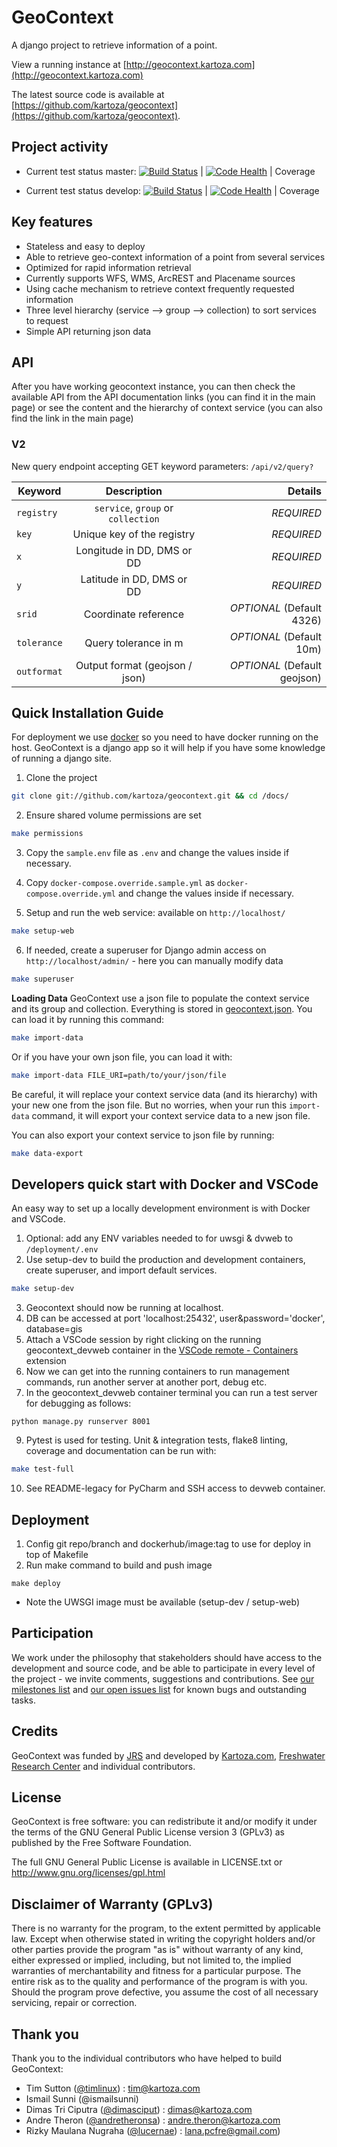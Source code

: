 # GeoContext

A django project to retrieve information of a point.

View a running instance at [http://geocontext.kartoza.com](http://geocontext.kartoza.com)

The latest source code is available at
[https://github.com/kartoza/geocontext](https://github.com/kartoza/geocontext).

## Project activity

* Current test status master: [![Build Status](https://travis-ci.org/kartoza/geocontext.svg?branch=master)](https://travis-ci.org/kartoza/geocontext) |
[![Code Health](https://landscape.io/github/kartoza/geocontext/master/landscape.svg?style=flat)](https://landscape.io/github/kartoza/geocontext/master) | Coverage

* Current test status develop: [![Build Status](https://travis-ci.org/kartoza/geocontext.svg?branch=develop)](https://travis-ci.org/kartoza/geocontext) |
[![Code Health](https://landscape.io/github/kartoza/geocontext/develop/landscape.svg?style=flat)](https://landscape.io/github/kartoza/geocontext/develop) | Coverage


## Key features

* Stateless and easy to deploy
* Able to retrieve geo-context information of a point from several services
* Optimized for rapid information retrieval
* Currently supports WFS, WMS, ArcREST and Placename sources
* Using cache mechanism to retrieve context frequently requested information
* Three level hierarchy (service --> group --> collection) to sort services to request
* Simple API returning json data


## API
After you have working geocontext instance, you can then check the available 
API from the API documentation links (you can find it in the main page) or 
see the content and the hierarchy of context service (you can also 
find the link in the main page)

### V2
New query endpoint accepting GET keyword parameters: `/api/v2/query?`

| Keyword       | Description                        | Details                     |
| ------------- |:----------------------------------:| ---------------------------:|
| `registry`    | `service`, `group` or `collection` | *REQUIRED*                  |
| `key`         | Unique key of the registry         | *REQUIRED*                  |
| `x`           | Longitude in DD, DMS or DD         | *REQUIRED*                  |
| `y`           | Latitude in DD, DMS or DD          | *REQUIRED*                  |
| `srid`        | Coordinate reference               | *OPTIONAL* (Default 4326)   |
| `tolerance`   | Query tolerance in m               | *OPTIONAL* (Default 10m)    |
| `outformat`   | Output format (geojson / json)     | *OPTIONAL* (Default geojson)|

## Quick Installation Guide

For deployment we use [docker](http://docker.com) so you need to have docker
running on the host. GeoContext is a django app so it will help if you have
some knowledge of running a django site.

1. Clone the project
```bash
git clone git://github.com/kartoza/geocontext.git && cd /docs/
```
2. Ensure shared volume permissions are set
```bash
make permissions
```
3. Copy the `sample.env` file as `.env` and change the values inside if necessary.

4. Copy `docker-compose.override.sample.yml` as `docker-compose.override.yml` and  change 
the values inside if necessary.

5. Setup and run the web service: available on `http://localhost/`
```bash
make setup-web
```
6. If needed, create a superuser for Django admin access on `http://localhost/admin/` - 
here you can manually modify data
```bash
make superuser
```


**Loading Data**
GeoContext use a json file to populate the context service and its 
group and collection. Everything is stored in [geocontext.json](https://github.com/kartoza/geocontext/blob/develop/django_project/base/management/commands/geocontext.json).
You can load it by running this command:
```bash
make import-data
``` 
Or if you have your own json file, you can load it with:
```bash
make import-data FILE_URI=path/to/your/json/file
```
Be careful, it will replace your context service data (and its 
hierarchy) with your new one from the json file. But no worries, when your 
run this `import-data` command, it will export your context service 
data to a new json file.

You can also export your context service to json file by running:
```bash
make data-export
```

## Developers quick start with Docker and VSCode

An easy way to set up a locally development environment is with Docker and VSCode.

1. Optional: add any ENV variables needed to for uwsgi & dvweb to `/deployment/.env`
2. Use setup-dev to build the production and development containers, create superuser,
and import default services.
```bash
make setup-dev
```
3. Geocontext should now be running at localhost.
4. DB can be accessed at port 'localhost:25432', user&password='docker', database=gis
5. Attach a VSCode session by right clicking on the running geocontext_devweb container in the [VSCode remote - Containers](https://code.visualstudio.com/docs/remote/containers) extension
6. Now we can get into the running containers to run management commands, run another server at another port, debug etc.
7. In the geocontext_devweb container terminal you can run a test server for debugging as follows:
```
python manage.py runserver 8001
```
9. Pytest is used for testing. Unit & integration tests, flake8 linting, coverage and documentation can be run with:
```bash
make test-full
```
10. See README-legacy for PyCharm and SSH access to devweb container.

## Deployment

1. Config git repo/branch and dockerhub/image:tag to use for deploy in top of Makefile
2. Run make command to build and push image
```
make deploy
```
* Note the UWSGI image must be available (setup-dev / setup-web)


## Participation

We work under the philosophy that stakeholders should have access to the
development and source code, and be able to participate in every level of the
project - we invite comments, suggestions and contributions.  See
[our milestones list](https://github.com/kartoza/geocontext/milestones) and
[our open issues list](https://github.com/kartoza/geocontext/issues?page=1&state=open)
for known bugs and outstanding tasks. 

## Credits

GeoContext was funded by [JRS](http://jrsbiodiversity.org/) and developed by [Kartoza.com](http://kartoza.com), [Freshwater Research Center](http://frcsa.org.za) and individual contributors.

## License

GeoContext is free software: you can redistribute it and/or modify it
under the terms of the GNU General Public License version 3 (GPLv3) as
published by the Free Software Foundation.

The full GNU General Public License is available in LICENSE.txt or
http://www.gnu.org/licenses/gpl.html


## Disclaimer of Warranty (GPLv3)

There is no warranty for the program, to the extent permitted by
applicable law. Except when otherwise stated in writing the copyright
holders and/or other parties provide the program "as is" without warranty
of any kind, either expressed or implied, including, but not limited to,
the implied warranties of merchantability and fitness for a particular
purpose. The entire risk as to the quality and performance of the program
is with you. Should the program prove defective, you assume the cost of
all necessary servicing, repair or correction.

## Thank you

Thank you to the individual contributors who have helped to build GeoContext:

* Tim Sutton ([@timlinux](https://github.com/timlinux)) : tim@kartoza.com
* Ismail Sunni (@ismailsunni)
* Dimas Tri Ciputra ([@dimasciput](https://github.com/dimasciput)) : 
dimas@kartoza.com
* Andre Theron ([@andretheronsa](https://github.com/andretheronsa)) : 
andre.theron@kartoza.com
* Rizky Maulana Nugraha ([@lucernae](https://github.com/lucernae)) : 
lana.pcfre@gmail.com)
